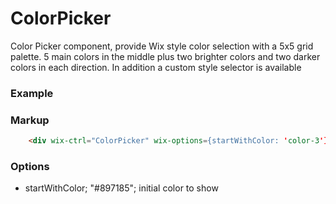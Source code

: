 # ColorPicker

Color Picker component, provide Wix style color selection with a 5x5 grid palette. 5 main colors in the middle plus two brighter colors and two darker colors in each direction. In addition a custom style selector is available

### Example

### Markup
```html
    <div wix-ctrl="ColorPicker" wix-options={startWithColor: 'color-3'}></div>
```

### Options

* startWithColor; "#897185"; initial color to show
